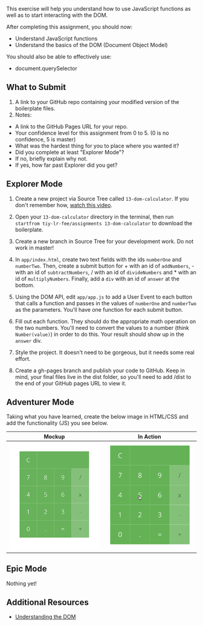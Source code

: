 This exercise will help you understand how to use JavaScript functions as well as to start interacting with the DOM.

After completing this assignment, you should now:

* Understand JavaScript functions
* Understand the basics of the DOM (Document Object Model)

You should also be able to effectively use:

* document.querySelector

## What to Submit

1. A link to your GitHub repo containing your modified version of the boilerplate files.
2. Notes:
  * A link to the GitHub Pages URL for your repo.
  * Your confidence level for this assignment from 0 to 5. (0 is no confidence, 5 is master)
  * What was the hardest thing for you to place where you wanted it?
  * Did you complete at least "Explorer Mode"?
  * If no, briefly explain why not.
  * If yes, how far past Explorer did you get?  

## Explorer Mode

1. Create a new project via Source Tree called `13-dom-calculator`. If you don't remember how, [watch this video](https://www.youtube.com/watch?v=Mp3LYUVKoKU).

2. Open your `13-dom-calculator` directory in the terminal, then run `startfrom tiy-lr-fee/assignments 13-dom-calculator` to download the boilerplate.

3. Create a new branch in Source Tree for your development work. Do not work in master!

4. In `app/index.html`, create two text fields with the ids `numberOne` and `numberTwo`. Then, create a submit button for + with an id of `addNumbers`, - with an id of `subtractNumbers`, / with an id of `divideNumbers` and \* with an id of `multiplyNumbers`. Finally, add a `div` with an id of `answer` at the bottom.

5. Using the DOM API, edit `app/app.js` to add a User Event to each button that calls a function and passes in the values of `numberOne` and `numberTwo` as the parameters. You'll have one function for each submit button.

6. Fill out each function. They should do the appropriate math operation on the two numbers. You'll need to convert the values to a number (think `Number(value)`) in order to do this. Your result should show up in the `answer` div.

7. Style the project. It doesn't need to be gorgeous, but it needs some real effort.

8. Create a gh-pages branch and publish your code to GitHub. Keep in mind, your final files live in the dist folder, so you'll need to add /dist to the end of your GitHub pages URL to view it.

## Adventurer Mode

Taking what you have learned, create the below image in HTML/CSS and add the functionality (JS) you see below.

| Mockup                       | In Action                    |
| ---------------------------- | ---------------------------- |
| ![](https://raw.githubusercontent.com/TIY-LR-FEE/assignments/master/13-dom-calculator/calculator.png) | ![](https://raw.githubusercontent.com/TIY-LR-FEE/assignments/master/13-dom-calculator/calculator.gif) |

## Epic Mode

Nothing yet!

## Additional Resources

* [Understanding the DOM](https://developer.mozilla.org/en-US/docs/Web/API/Document_Object_Model)
